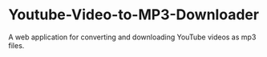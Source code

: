 # Youtube-Video-to-MP3-Downloader
A web application for converting and downloading YouTube videos as mp3 files.
